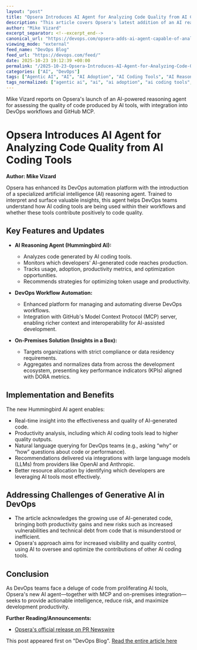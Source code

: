 ```yaml
---
layout: "post"
title: "Opsera Introduces AI Agent for Analyzing Code Quality from AI Coding Tools"
description: "This article covers Opsera's latest addition of an AI reasoning agent to its DevOps automation platform, enabling real-time analysis of code generated by AI coding tools. It also highlights new integrations with GitHub Model Context Protocol (MCP) and an on-premises offering for automated DevOps KPIs, aiming to improve productivity and code quality across modern software development workflows."
author: "Mike Vizard"
excerpt_separator: <!--excerpt_end-->
canonical_url: "https://devops.com/opsera-adds-ai-agent-capable-of-analyzing-quality-of-code-generated-by-ai-tools/"
viewing_mode: "external"
feed_name: "DevOps Blog"
feed_url: "https://devops.com/feed/"
date: 2025-10-23 19:12:39 +00:00
permalink: "/2025-10-23-Opsera-Introduces-AI-Agent-for-Analyzing-Code-Quality-from-AI-Coding-Tools.html"
categories: ["AI", "DevOps"]
tags: ["Agentic AI", "AI", "AI Adoption", "AI Coding Tools", "AI Reasoning Agent", "Code Quality Analysis", "DevOps", "DevOps Automation", "DevOps KPIs", "DORA Metrics", "GitHub MCP", "Hummingbird AI", "LLM Integration", "MCP", "On Premises DevOps", "Opsera", "Posts", "Productivity Optimization", "Social Facebook", "Social LinkedIn", "Social X", "Software Development Lifecycle"]
tags_normalized: ["agentic ai", "ai", "ai adoption", "ai coding tools", "ai reasoning agent", "code quality analysis", "devops", "devops automation", "devops kpis", "dora metrics", "github mcp", "hummingbird ai", "llm integration", "mcp", "on premises devops", "opsera", "posts", "productivity optimization", "social facebook", "social linkedin", "social x", "software development lifecycle"]
---
```


Mike Vizard reports on Opsera's launch of an AI-powered reasoning agent for assessing the quality of code produced by AI tools, with integration into DevOps workflows and GitHub MCP.<!--excerpt_end-->

# Opsera Introduces AI Agent for Analyzing Code Quality from AI Coding Tools

**Author: Mike Vizard**

Opsera has enhanced its DevOps automation platform with the introduction of a specialized artificial intelligence (AI) reasoning agent. Trained to interpret and surface valuable insights, this agent helps DevOps teams understand how AI coding tools are being used within their workflows and whether these tools contribute positively to code quality.

## Key Features and Updates

- **AI Reasoning Agent (Hummingbird AI):**
  - Analyzes code generated by AI coding tools.
  - Monitors which developers' AI-generated code reaches production.
  - Tracks usage, adoption, productivity metrics, and optimization opportunities.
  - Recommends strategies for optimizing token usage and productivity.

- **DevOps Workflow Automation:**
  - Enhanced platform for managing and automating diverse DevOps workflows.
  - Integration with GitHub's Model Context Protocol (MCP) server, enabling richer context and interoperability for AI-assisted development.

- **On-Premises Solution (Insights in a Box):**
  - Targets organizations with strict compliance or data residency requirements.
  - Aggregates and normalizes data from across the development ecosystem, presenting key performance indicators (KPIs) aligned with DORA metrics.

## Implementation and Benefits

The new Hummingbird AI agent enables:

- Real-time insight into the effectiveness and quality of AI-generated code.
- Productivity analysis, including which AI coding tools lead to higher quality outputs.
- Natural language querying for DevOps teams (e.g., asking “why” or “how” questions about code or performance).
- Recommendations delivered via integrations with large language models (LLMs) from providers like OpenAI and Anthropic.
- Better resource allocation by identifying which developers are leveraging AI tools most effectively.

## Addressing Challenges of Generative AI in DevOps

- The article acknowledges the growing use of AI-generated code, bringing both productivity gains and new risks such as increased vulnerabilities and technical debt from code that is misunderstood or inefficient.
- Opsera's approach aims for increased visibility and quality control, using AI to oversee and optimize the contributions of other AI coding tools.

## Conclusion

As DevOps teams face a deluge of code from proliferating AI tools, Opsera's new AI agent—together with MCP and on-premises integration—seeks to provide actionable intelligence, reduce risk, and maximize development productivity.

**Further Reading/Announcements:**

- [Opsera's official release on PR Newswire](https://www.prnewswire.com/news-releases/opsera-unveils-next-generation-ai-powered-devops-platform-with-hummingbird-ai-reasoning-agents-insights-in-a-box-and-github-mcp-integration-302592568.html)

This post appeared first on "DevOps Blog". [Read the entire article here](https://devops.com/opsera-adds-ai-agent-capable-of-analyzing-quality-of-code-generated-by-ai-tools/)
